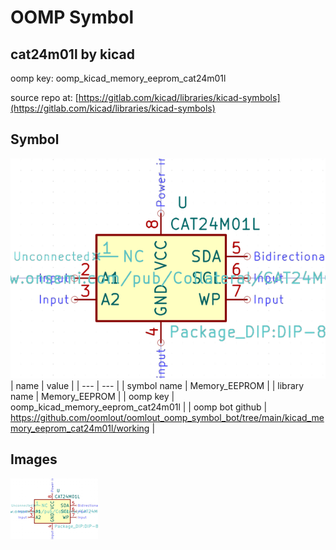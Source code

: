 # OOMP Symbol  
## cat24m01l  by kicad  
  
oomp key: oomp_kicad_memory_eeprom_cat24m01l  
  
source repo at: [https://gitlab.com/kicad/libraries/kicad-symbols](https://gitlab.com/kicad/libraries/kicad-symbols)  
## Symbol  
  
[![working.png](working_600.png)](working.png)  
| name | value | 
| --- | --- | 
| symbol name | Memory_EEPROM | 
| library name | Memory_EEPROM | 
| oomp key | oomp_kicad_memory_eeprom_cat24m01l | 
| oomp bot github | https://github.com/oomlout/oomlout_oomp_symbol_bot/tree/main/kicad_memory_eeprom_cat24m01l/working | 
## Images  
  
[![working.png](working_140.png)](working.png)  
